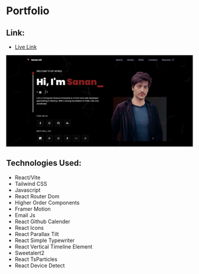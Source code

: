 # Portfolio

## Link: 
* [Live Link](https://ras1k-portfolio.vercel.app/)

![Home Page](https://github.com/Sananali01/Portfolio-Tailwand/blob/main/src/assets/demo.png)

## Technologies Used:
* React/Vite
* Tailwind CSS
* Javascript
* React Router Dom
* Higher Order Components
* Framer Motion
* Email Js
* React Github Calender
* React Icons
* React Parallax Tilt
* React Simple Typewriter
* React Vertical Timeline Element
* Sweetalert2
* React TsParticles
* React Device Detect
  

